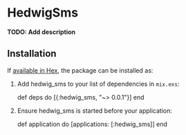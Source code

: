 # HedwigSms

**TODO: Add description**

## Installation

If [available in Hex](https://hex.pm/docs/publish), the package can be installed as:

  1. Add hedwig_sms to your list of dependencies in `mix.exs`:

        def deps do
          [{:hedwig_sms, "~> 0.0.1"}]
        end

  2. Ensure hedwig_sms is started before your application:

        def application do
          [applications: [:hedwig_sms]]
        end

